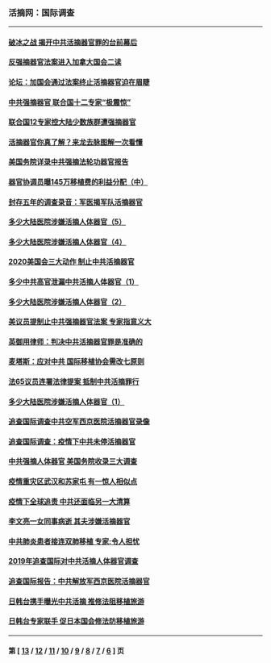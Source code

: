 ### 活摘网：国际调查
---
#### [破冰之战 揭开中共活摘器官罪的台前幕后](../../pages/nf5947/n13082457.md?07180430) 
#### [反强摘器官法案进入加拿大国会二读](../../pages/nf5947/n13033450.md?07180430) 
#### [论坛：加国会通过法案终止活摘器官迫在眉睫](../../pages/nf5947/n13029839.md?07180430) 
#### [中共强摘器官 联合国十二专家“极震惊”](../../pages/nf5947/n13024313.md?07180430) 
#### [联合国12专家控大陆少数族群遭强摘器官](../../pages/nf5947/n13023877.md?07180430) 
#### [活摘器官你真了解？来龙去脉图解一次看懂](../../pages/nf5947/n13013820.md?07180430) 
#### [美国务院详录中共强摘法轮功器官报告](../../pages/nf5947/n12944519.md?07180430) 
#### [器官协调员曝145万移植费的利益分配（中）](../../pages/nf5947/n12894547.md?07180430) 
#### [封存五年的调查录音：军医揭军队活摘器官](../../pages/nf5947/n12798692.md?07180430) 
#### [多少大陆医院涉嫌活摘人体器官（5）](../../pages/nf5947/n12768383.md?07180430) 
#### [多少大陆医院涉嫌活摘人体器官（4）](../../pages/nf5947/n12664434.md?07180430) 
#### [2020美国会三大动作 制止中共活摘器官](../../pages/nf5947/n12682004.md?07180430) 
#### [多少中共高官泄漏中共活摘人体器官（1）](../../pages/nf5947/n12671234.md?07180430) 
#### [多少大陆医院涉嫌活摘人体器官（2）](../../pages/nf5947/n12655589.md?07180430) 
#### [美议员提制止中共强摘器官法案 专家指意义大](../../pages/nf5947/n12630561.md?07180430) 
#### [英御用律师：判决中共活摘器官罪是准确的](../../pages/nf5947/n12580740.md?07180430) 
#### [麦塔斯：应对中共 国际移植协会需改七原则](../../pages/nf5947/n12514711.md?07180430) 
#### [法65议员连署法律提案 抵制中共活摘罪行](../../pages/nf5947/n12437047.md?07180430) 
#### [多少大陆医院涉嫌活摘人体器官（1）](../../pages/nf5947/n12414284.md?07180430) 
#### [追查国际调查中共空军西京医院活摘器官录像](../../pages/nf5947/n12348837.md?07180430) 
#### [追查国际调查：疫情下中共未停活摘器官](../../pages/nf5947/n12273415.md?07180430) 
#### [中共强摘人体器官 美国务院收录三大调查](../../pages/nf5947/n12181488.md?07180430) 
#### [疫情重灾区武汉和苏家屯 有一惊人相似点](../../pages/nf5947/n12150824.md?07180430) 
#### [疫情下全球追责 中共还面临另一大清算](../../pages/nf5947/n12070397.md?07180430) 
#### [李文亮一女同事病逝 其夫涉嫌活摘器官](../../pages/nf5947/n11957882.md?07180430) 
#### [中共肺炎患者接连双肺移植 专家:令人担忧](../../pages/nf5947/n11945516.md?07180430) 
#### [2019年追查国际对中共活摘人体器官调查](../../pages/nf5947/n11917733.md?07180430) 
#### [追查国际报告：中共解放军西京医院活摘器官](../../pages/nf5947/n11838359.md?07180430) 
#### [日韩台携手曝光中共活摘 推修法阻移植旅游](../../pages/nf5947/n11712046.md?07180430) 
#### [日韩台专家联手 促日本国会修法防移植旅游](../../pages/nf5947/n11708887.md?07180430) 

---
#### 第 [ [13](./13.md?07180430) / [12](./12.md?07180430) / [11](./11.md?07180430) / [10](./10.md?07180430) / [9](./9.md?07180430) / [8](./8.md?07180430) / [7](./7.md?07180430) / [6](./6.md?07180430) ] 页
